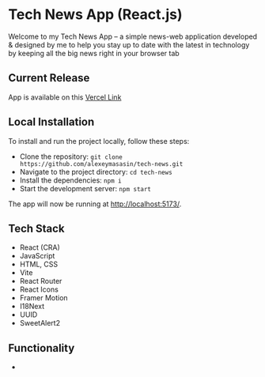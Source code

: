 <h1> Tech News App (React.js) </h1>

<p>
Welcome to my Tech News App – a simple news-web application developed & designed by me to help you 
stay up to date with the latest in technology by keeping all the big news right in your browser tab
</p>

## Current Release

App is available on this [Vercel Link](https://am-tech-news.vercel.app/)

## Local Installation

To install and run the project locally, follow these steps:

- Clone the repository: `git clone https://github.com/alexeymasasin/tech-news.git`
- Navigate to the project directory: `cd tech-news`
- Install the dependencies: `npm i`
- Start the development server: `npm start`

The app will now be running at [http://localhost:5173/](http://localhost:5173/).

## Tech Stack

- React (CRA)
- JavaScript
- HTML, CSS
- Vite
- React Router
- React Icons
- Framer Motion
- I18Next
- UUID
- SweetAlert2

## Functionality

-
